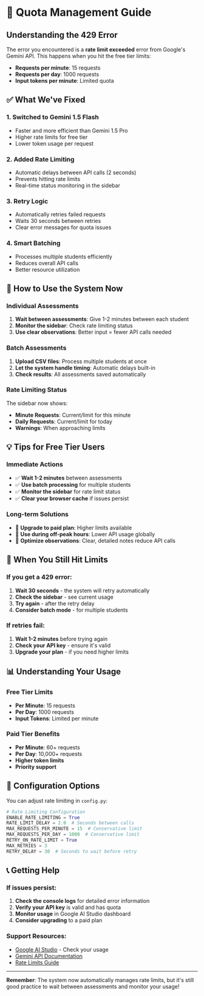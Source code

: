 # 🚦 Quota Management Guide

## Understanding the 429 Error

The error you encountered is a **rate limit exceeded** error from Google's Gemini API. This happens when you hit the free tier limits:

- **Requests per minute**: 15 requests
- **Requests per day**: 1000 requests  
- **Input tokens per minute**: Limited quota

## ✅ What We've Fixed

### 1. **Switched to Gemini 1.5 Flash**
- Faster and more efficient than Gemini 1.5 Pro
- Higher rate limits for free tier
- Lower token usage per request

### 2. **Added Rate Limiting**
- Automatic delays between API calls (2 seconds)
- Prevents hitting rate limits
- Real-time status monitoring in the sidebar

### 3. **Retry Logic**
- Automatically retries failed requests
- Waits 30 seconds between retries
- Clear error messages for quota issues

### 4. **Smart Batching**
- Processes multiple students efficiently
- Reduces overall API calls
- Better resource utilization

## 🎯 How to Use the System Now

### Individual Assessments
1. **Wait between assessments**: Give 1-2 minutes between each student
2. **Monitor the sidebar**: Check rate limiting status
3. **Use clear observations**: Better input = fewer API calls needed

### Batch Assessments
1. **Upload CSV files**: Process multiple students at once
2. **Let the system handle timing**: Automatic delays built-in
3. **Check results**: All assessments saved automatically

### Rate Limiting Status
The sidebar now shows:
- **Minute Requests**: Current/limit for this minute
- **Daily Requests**: Current/limit for today
- **Warnings**: When approaching limits

## 💡 Tips for Free Tier Users

### Immediate Actions
- ✅ **Wait 1-2 minutes** between assessments
- ✅ **Use batch processing** for multiple students
- ✅ **Monitor the sidebar** for rate limit status
- ✅ **Clear your browser cache** if issues persist

### Long-term Solutions
- 🔄 **Upgrade to paid plan**: Higher limits available
- 🔄 **Use during off-peak hours**: Lower API usage globally
- 🔄 **Optimize observations**: Clear, detailed notes reduce API calls

## 🚨 When You Still Hit Limits

### If you get a 429 error:
1. **Wait 30 seconds** - the system will retry automatically
2. **Check the sidebar** - see current usage
3. **Try again** - after the retry delay
4. **Consider batch mode** - for multiple students

### If retries fail:
1. **Wait 1-2 minutes** before trying again
2. **Check your API key** - ensure it's valid
3. **Upgrade your plan** - if you need higher limits

## 📊 Understanding Your Usage

### Free Tier Limits
- **Per Minute**: 15 requests
- **Per Day**: 1000 requests
- **Input Tokens**: Limited per minute

### Paid Tier Benefits
- **Per Minute**: 60+ requests
- **Per Day**: 10,000+ requests
- **Higher token limits**
- **Priority support**

## 🔧 Configuration Options

You can adjust rate limiting in `config.py`:

```python
# Rate Limiting Configuration
ENABLE_RATE_LIMITING = True
RATE_LIMIT_DELAY = 2.0  # Seconds between calls
MAX_REQUESTS_PER_MINUTE = 15  # Conservative limit
MAX_REQUESTS_PER_DAY = 1000  # Conservative limit
RETRY_ON_RATE_LIMIT = True
MAX_RETRIES = 3
RETRY_DELAY = 30  # Seconds to wait before retry
```

## 📞 Getting Help

### If issues persist:
1. **Check the console logs** for detailed error information
2. **Verify your API key** is valid and has quota
3. **Monitor usage** in Google AI Studio dashboard
4. **Consider upgrading** to a paid plan

### Support Resources:
- [Google AI Studio](https://aistudio.google.com/) - Check your usage
- [Gemini API Documentation](https://ai.google.dev/gemini-api/docs/rate-limits)
- [Rate Limits Guide](https://ai.google.dev/gemini-api/docs/rate-limits)

---

**Remember**: The system now automatically manages rate limits, but it's still good practice to wait between assessments and monitor your usage!
